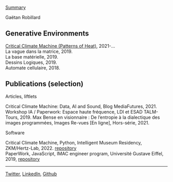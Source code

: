 [Summary](summary/summary.md)

Gaëtan Robillard

## Generative Environments

[Critical Climate Machine (Patterns of Heat)](img/robillard-critical-climate-machine-2022.jpg), 2021-...  
La vague dans la matrice, 2019.  
La base matérielle, 2019.  
Dessins Logiques, 2019.  
Automate cellulaire, 2018.

## Publications (selection)

Articles, liftlets

Critical Climate Machine: Data, AI and Sound, Blog MediaFutures, 2021.  
Workshop IA / Paperwork: Espace haute fréquence, LDI et ESAD TALM-Tours, 2019.
Max Bense en visionnaire : De l’entropie à la dialectique des images programmées, Images Re-vues [En ligne], Hors-série, 2021.

Software

Critical Climate Machine, Python, Intelligent Museum Residency, ZKM/Hertz-Lab, 2022. [repository](https://git.zkm.de/Hertz-Lab/Research/intelligent-museum/residencies/gaetan-robillard/critical-climate-machine)  
PaperWork, JavaScript, IMAC engineer program, Université Gustave Eiffel, 2019, [repository](https://github.com/robillardstudio/Paperwork)





-------------------

[Twitter](https://twitter.com/RobillardStudio), [LinkedIn](https://www.linkedin.com/in/gaetanrobillard/), [Github](https://github.com/robillardstudio)

